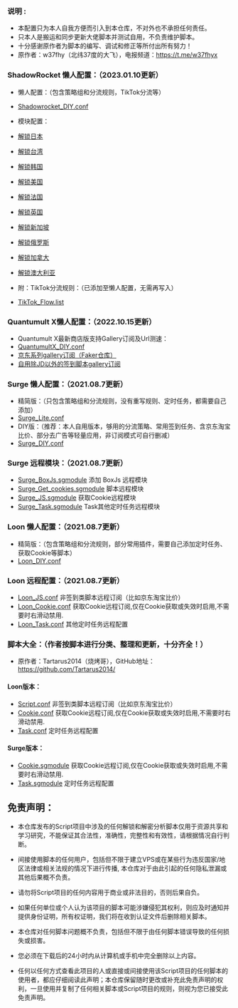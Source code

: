 
### 说明 :

* 本配置只为本人自我方便而引入到本仓库，不对外也不承担任何责任。
* 只本人是搬运和同步更新大佬脚本并测试自用，不负责维护脚本。
* 十分感谢原作者为脚本的编写、调试和修正等所付出所有努力！
* 原作者：w37fhy（北纬37度的大飞），电报频道：https://t.me/w37fhyx

### ShadowRocket 懒人配置：（2023.01.10更新）

* 懒人配置：（包含策略组和分流规则，TikTok分流等）
* [Shadowrocket_DIY.conf](https://github.com/Kooking-Lin/TikTok_CN-SET/blob/main/ShadowRocket_SET/Shadowrocket_DIY.conf)

* 模块配置：
* [解锁日本](https://github.com/Kooking-Lin/TikTok_CN-SET/blob/main/ShadowRocket_SET/JP_Kooking.sgmodule)
* [解锁台湾](https://github.com/Kooking-Lin/TikTok_CN-SET/blob/main/ShadowRocket_SET/TW_Kooking.sgmodule)
* [解锁韩国](https://github.com/Kooking-Lin/TikTok_CN-SET/blob/main/ShadowRocket_SET/KR_Kooking.sgmodule)
* [解锁美国](https://github.com/Kooking-Lin/TikTok_CN-SET/blob/main/ShadowRocket_SET/US_Kooking.sgmodule)
* [解锁法国](https://github.com/Kooking-Lin/TikTok_CN-SET/blob/main/ShadowRocket_SET/FR_Kooking.sgmodule)
* [解锁英国](https://github.com/Kooking-Lin/TikTok_CN-SET/blob/main/ShadowRocket_SET/GB_Kooking.sgmodule)
* [解锁新加坡](https://github.com/Kooking-Lin/TikTok_CN-SET/blob/main/ShadowRocket_SET/SG_Kooking.sgmodule)
* [解锁俄罗斯](https://github.com/Kooking-Lin/TikTok_CN-SET/blob/main/ShadowRocket_SET/RU_Kooking.sgmodule)
* [解锁加拿大](https://github.com/Kooking-Lin/TikTok_CN-SET/blob/main/ShadowRocket_SET/CA_Kooking.sgmodule)
* [解锁澳大利亚](https://github.com/Kooking-Lin/TikTok_CN-SET/blob/main/ShadowRocket_SET/AU_Kooking.sgmodule)

* 附：TikTok分流规则：（已添加至懒人配置，无需再写入）
* [TikTok_Flow.list](https://github.com/Kooking-Lin/TikTok_CN-SET/blob/main/ShadowRocket_SET/TikTok_Flow.list)


### Quantumult X懒人配置：（2022.10.15更新）
* Quantumult X最新商店版支持Gallery订阅及Url测速：
* [QuantumultX_DIY.conf](https://github.com/Kooking-Lin/TikTok_CN-SET/blob/main/QuantumultX_SET/QuantumultX_DIY.conf)
* [京东系列gallery订阅（Faker仓库）](https://github.com/Kooking-Lin/TikTok_CN-SET/blob/main/QuantumultX_SET/QuantumultX_JD.json)
* [自用除JD以外的签到脚本gallery订阅](https://github.com/Kooking-Lin/TikTok_CN-SET/blob/main/QuantumultX_SET/QuantumultX_Task.json)


### Surge 懒人配置：（2021.08.7更新）
* 精简版：（只包含策略组和分流规则，没有重写规则、定时任务，都需要自己添加）
* [Surge_Lite.conf](https://github.com/Kooking-Lin/TikTok_CN-SET/blob/main/Surge_SET/Surge_Lite.conf)
* DIY版：（推荐：本人自用版本，够用的分流策略、常用签到任务、含京东淘宝比价、部分去广告等轻量应用，非订阅模式可自行删减）
* [Surge_DIY.conf](https://github.com/Kooking-Lin/TikTok_CN-SET/blob/main/Surge_SET/Surge_DIY.conf)
### Surge 远程模块：（2021.08.7更新）
* [Surge_BoxJs.sgmodule](https://github.com/Kooking-Lin/TikTok_CN-SET/blob/main/Surge_SET/Surge_BoxJs.sgmodule) 添加 BoxJs 远程模块
* [Surge_Get_cookies.sgmodule](https://github.com/Kooking-Lin/TikTok_CN-SET/blob/main/Surge_SET/Surge_Get_Cookies.sgmodule) 脚本远程模块
* [Surge_JS.sgmodule](https://github.com/Kooking-Lin/TikTok_CN-SET/blob/main/Surge_SET/Surge_JS.sgmodule) 获取Cookie远程模块
* [Surge_Task.sgmodule](https://github.com/Kooking-Lin/TikTok_CN-SET/blob/main/Surge_SET/Surge_Task.sgmodule) Task其他定时任务远程模块


### Loon 懒人配置：（2021.08.7更新）
* 精简版：（包含策略组和分流规则，部分常用插件，需要自己添加定时任务、获取Cookie等脚本）
* [Loon_DIY.conf](https://github.com/Kooking-Lin/TikTok_CN-SET/blob/main/Loon_SET/Loon_DIY.conf)
### Loon 远程配置：（2021.08.7更新）
* [Loon_JS.conf](https://github.com/Kooking-Lin/TikTok_CN-SET/blob/main/Loon_SET/Loon_JS.conf) 非签到类脚本远程订阅（比如京东淘宝比价）
* [Loon_Cookie.conf](https://github.com/Kooking-Lin/TikTok_CN-SET/blob/main/Loon_SET/Loon_Cookie.conf) 获取Cookie远程订阅,仅在Cookie获取或失效时启用,不需要时右滑动禁用.
* [Loon_Task.conf](https://github.com/Kooking-Lin/TikTok_CN-SET/blob/main/Loon_SET/Loon_Task.conf) 其他定时任务远程配置


### 脚本大全：（作者按脚本进行分类、整理和更新，十分齐全！）
* 原作者：Tartarus2014（烧烤哥），GitHub地址：https://github.com/Tartarus2014/ 
#### Loon版本：
* [Script.conf](https://raw.githubusercontent.com/Tartarus2014/Loon-Script/master/Script.conf) 非签到类脚本远程订阅（比如京东淘宝比价）
* [Cookie.conf](https://raw.githubusercontent.com/Tartarus2014/Loon-Script/master/Cookie.conf) 获取Cookie远程订阅,仅在Cookie获取或失效时启用,不需要时右滑动禁用.
* [Task.conf](https://raw.githubusercontent.com/Tartarus2014/Loon-Script/master/Task.conf) 定时任务远程配置
#### Surge版本：
* [Cookie.sgmodule](https://raw.githubusercontent.com/Tartarus2014/Surge-Script/master/Cookie.sgmodule) 获取Cookie远程订阅,仅在Cookie获取或失效时启用,不需要时右滑动禁用.
* [Task.sgmodule](https://raw.githubusercontent.com/Tartarus2014/Surge-Script/master/Task.sgmodule) 定时任务远程配置


## 免责声明：

* 本仓库发布的Script项目中涉及的任何解锁和解密分析脚本仅用于资源共享和学习研究，不能保证其合法性，准确性，完整性和有效性，请根据情况自行判断。

* 间接使用脚本的任何用户，包括但不限于建立VPS或在某些行为违反国家/地区法律或相关法规的情况下进行传播, 本仓库对于由此引起的任何隐私泄漏或其他后果概不负责。

* 请勿将Script项目的任何内容用于商业或非法目的，否则后果自负。

* 如果任何单位或个人认为该项目的脚本可能涉嫌侵犯其权利，则应及时通知并提供身份证明，所有权证明，我们将在收到认证文件后删除相关脚本。

* 本仓库对任何脚本问题概不负责，包括但不限于由任何脚本错误导致的任何损失或损害。

* 您必须在下载后的24小时内从计算机或手机中完全删除以上内容。

* 任何以任何方式查看此项目的人或直接或间接使用该Script项目的任何脚本的使用者，都应仔细阅读此声明；本仓库保留随时更改或补充此免责声明的权利，一旦使用并复制了任何相关脚本或Script项目的规则，则视为您已接受此免责声明。

